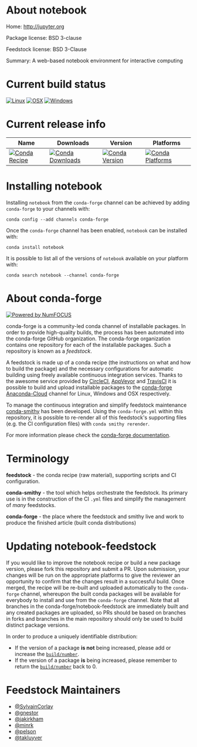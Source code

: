 <!--
# -*- mode: jinja -*-
-->

About notebook
==============

Home: http://jupyter.org

Package license: BSD 3-clause

Feedstock license: BSD 3-Clause

Summary: A web-based notebook environment for interactive computing



Current build status
====================

[![Linux](https://img.shields.io/circleci/project/github/conda-forge/notebook-feedstock/master.svg?label=Linux)](https://circleci.com/gh/conda-forge/notebook-feedstock)
[![OSX](https://img.shields.io/travis/conda-forge/notebook-feedstock/master.svg?label=macOS)](https://travis-ci.org/conda-forge/notebook-feedstock)
[![Windows](https://img.shields.io/appveyor/ci/conda-forge/notebook-feedstock/master.svg?label=Windows)](https://ci.appveyor.com/project/conda-forge/notebook-feedstock/branch/master)

Current release info
====================

| Name | Downloads | Version | Platforms |
| --- | --- | --- | --- |
| [![Conda Recipe](https://img.shields.io/badge/recipe-notebook-green.svg)](https://anaconda.org/conda-forge/notebook) | [![Conda Downloads](https://img.shields.io/conda/dn/conda-forge/notebook.svg)](https://anaconda.org/conda-forge/notebook) | [![Conda Version](https://img.shields.io/conda/vn/conda-forge/notebook.svg)](https://anaconda.org/conda-forge/notebook) | [![Conda Platforms](https://img.shields.io/conda/pn/conda-forge/notebook.svg)](https://anaconda.org/conda-forge/notebook) |

Installing notebook
===================

Installing `notebook` from the `conda-forge` channel can be achieved by adding `conda-forge` to your channels with:

```
conda config --add channels conda-forge
```

Once the `conda-forge` channel has been enabled, `notebook` can be installed with:

```
conda install notebook
```

It is possible to list all of the versions of `notebook` available on your platform with:

```
conda search notebook --channel conda-forge
```


About conda-forge
=================

[![Powered by NumFOCUS](https://img.shields.io/badge/powered%20by-NumFOCUS-orange.svg?style=flat&colorA=E1523D&colorB=007D8A)](http://numfocus.org)

conda-forge is a community-led conda channel of installable packages.
In order to provide high-quality builds, the process has been automated into the
conda-forge GitHub organization. The conda-forge organization contains one repository
for each of the installable packages. Such a repository is known as a *feedstock*.

A feedstock is made up of a conda recipe (the instructions on what and how to build
the package) and the necessary configurations for automatic building using freely
available continuous integration services. Thanks to the awesome service provided by
[CircleCI](https://circleci.com/), [AppVeyor](https://www.appveyor.com/)
and [TravisCI](https://travis-ci.org/) it is possible to build and upload installable
packages to the [conda-forge](https://anaconda.org/conda-forge)
[Anaconda-Cloud](https://anaconda.org/) channel for Linux, Windows and OSX respectively.

To manage the continuous integration and simplify feedstock maintenance
[conda-smithy](https://github.com/conda-forge/conda-smithy) has been developed.
Using the ``conda-forge.yml`` within this repository, it is possible to re-render all of
this feedstock's supporting files (e.g. the CI configuration files) with ``conda smithy rerender``.

For more information please check the [conda-forge documentation](https://conda-forge.org/docs/).

Terminology
===========

**feedstock** - the conda recipe (raw material), supporting scripts and CI configuration.

**conda-smithy** - the tool which helps orchestrate the feedstock.
                   Its primary use is in the construction of the CI ``.yml`` files
                   and simplify the management of *many* feedstocks.

**conda-forge** - the place where the feedstock and smithy live and work to
                  produce the finished article (built conda distributions)


Updating notebook-feedstock
===========================

If you would like to improve the notebook recipe or build a new
package version, please fork this repository and submit a PR. Upon submission,
your changes will be run on the appropriate platforms to give the reviewer an
opportunity to confirm that the changes result in a successful build. Once
merged, the recipe will be re-built and uploaded automatically to the
`conda-forge` channel, whereupon the built conda packages will be available for
everybody to install and use from the `conda-forge` channel.
Note that all branches in the conda-forge/notebook-feedstock are
immediately built and any created packages are uploaded, so PRs should be based
on branches in forks and branches in the main repository should only be used to
build distinct package versions.

In order to produce a uniquely identifiable distribution:
 * If the version of a package **is not** being increased, please add or increase
   the [``build/number``](https://conda.io/docs/user-guide/tasks/build-packages/define-metadata.html#build-number-and-string).
 * If the version of a package **is** being increased, please remember to return
   the [``build/number``](https://conda.io/docs/user-guide/tasks/build-packages/define-metadata.html#build-number-and-string)
   back to 0.

Feedstock Maintainers
=====================

* [@SylvainCorlay](https://github.com/SylvainCorlay/)
* [@gnestor](https://github.com/gnestor/)
* [@jakirkham](https://github.com/jakirkham/)
* [@minrk](https://github.com/minrk/)
* [@pelson](https://github.com/pelson/)
* [@takluyver](https://github.com/takluyver/)

